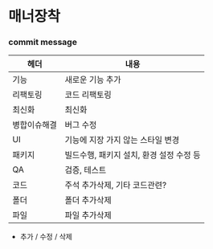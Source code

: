 # 매너장착

### commit message

| 헤더         | 내용                                     |
| ------------ | ---------------------------------------- |
| 기능         | 새로운 기능 추가                         |
| 리팩토링     | 코드 리팩토링                            |
| 최신화       | 최신화                                   |
| 병합이슈해결 | 버그 수정                                |
| UI           | 기능에 지장 가지 않는 스타일 변경        |
| 패키지       | 빌드수행, 패키지 설치, 환경 설정 수정 등 |
| QA           | 검증, 테스트                             |
| 코드         | 주석 추가삭제, 기타 코드관련?            |
| 폴더         | 폴더 추가삭제                            |
| 파일         | 파일 추가삭제                            |

- 추가 / 수정 / 삭제

